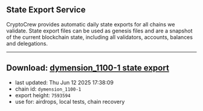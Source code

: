 ## State Export Service
CryptoCrew provides automatic daily state exports for all chains we validate. State export files can be used as genesis files and are a snapshot of the current blockchain state, including all validators, accounts, balances and delegations.

---
**Download: [dymension_1100-1 state export](https://dl-eu2.ccvalidators.com/SERVICE/dymension/dymension_1100-1_export_7593594.json)**
---

- last updated: Thu Jun 12 2025 17:38:09
- chain id: `dymension_1100-1`
- export height: `7593594`
- use for: airdrops, local tests, chain recovery
